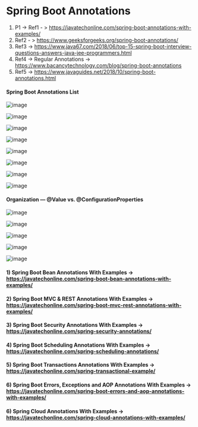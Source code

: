 # Spring Boot Annotations 

1) P1 -> Ref1 - > https://javatechonline.com/spring-boot-annotations-with-examples/
2) Ref2 - > https://www.geeksforgeeks.org/spring-boot-annotations/
3) Ref3 -> https://www.java67.com/2018/06/top-15-spring-boot-interview-questions-answers-java-jee-programmers.html
4) Ref4 -> Regular Annotations  -> https://www.bacancytechnology.com/blog/spring-boot-annotations
5) Ref5 -> https://www.javaguides.net/2018/10/spring-boot-annotations.html

#### Spring Boot Annotations List

![image](https://github.com/user-attachments/assets/124017c7-fc32-45cb-95e8-b4974f556a47)

![image](https://github.com/user-attachments/assets/4d0447d5-a0d0-4482-95bd-bd1425c23709)

![image](https://github.com/user-attachments/assets/c394bd56-a4fe-419d-ade5-fc863717762b)

![image](https://github.com/user-attachments/assets/347964d4-1b1d-469d-8c3f-95c0a14e17e3)

![image](https://github.com/user-attachments/assets/6d7c8700-4b36-42fb-a285-0a31ec5927eb)

![image](https://github.com/user-attachments/assets/61575b31-e312-470f-b658-a726a5db3e4b)

![image](https://github.com/user-attachments/assets/814ab6c6-5265-4e65-bf13-66b40d97d3aa)

![image](https://github.com/user-attachments/assets/372eadc8-54d1-4eb7-8d11-054de703101b)

#### Organization — @Value vs. @ConfigurationProperties

![image](https://github.com/user-attachments/assets/7122640f-9c19-4661-9f82-a0f87056fe2d)

![image](https://github.com/user-attachments/assets/6d05e493-14a6-4a54-8769-07961cbc19df)

![image](https://github.com/user-attachments/assets/b4520256-2a32-4441-b37f-a07fa0b1a15d)

![image](https://github.com/user-attachments/assets/c0253502-861e-49c3-82c3-a87d1b405924)

![image](https://github.com/user-attachments/assets/526ef811-09ff-4428-983c-400d5b2d4dc6)

#### 1) Spring Boot Bean Annotations With Examples -> https://javatechonline.com/spring-boot-bean-annotations-with-examples/
#### 2) Spring Boot MVC & REST Annotations With Examples -> https://javatechonline.com/spring-boot-mvc-rest-annotations-with-examples/
#### 3) Spring Boot Security Annotations With Examples -> https://javatechonline.com/spring-security-annotations/
#### 4) Spring Boot Scheduling Annotations With Examples -> https://javatechonline.com/spring-scheduling-annotations/
#### 5) Spring Boot Transactions Annotations With Examples -> https://javatechonline.com/spring-transactional-example/
#### 6) Spring Boot Errors, Exceptions and AOP Annotations With Examples -> https://javatechonline.com/spring-boot-errors-and-aop-annotations-with-examples/
#### 6) Spring Cloud Annotations With Examples -> https://javatechonline.com/spring-cloud-annotations-with-examples/





